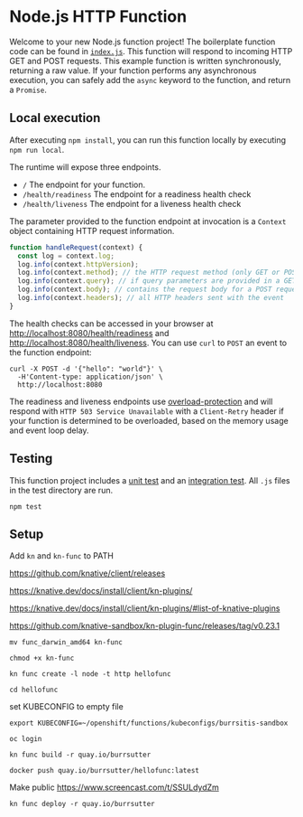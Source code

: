 # Node.js HTTP Function

Welcome to your new Node.js function project! The boilerplate function code can be found in [`index.js`](./index.js). This function will respond to incoming HTTP GET and POST requests. This example function is written synchronously, returning a raw value. If your function performs any asynchronous execution, you can safely add the `async` keyword to the function, and return a `Promise`.

## Local execution

After executing `npm install`, you can run this function locally by executing `npm run local`.

The runtime will expose three endpoints.

  * `/` The endpoint for your function.
  * `/health/readiness` The endpoint for a readiness health check
  * `/health/liveness` The endpoint for a liveness health check

The parameter provided to the function endpoint at invocation is a `Context` object containing HTTP request information.

```js
function handleRequest(context) {
  const log = context.log;
  log.info(context.httpVersion);
  log.info(context.method); // the HTTP request method (only GET or POST supported)
  log.info(context.query); // if query parameters are provided in a GET request
  log.info(context.body); // contains the request body for a POST request
  log.info(context.headers); // all HTTP headers sent with the event
}
```

The health checks can be accessed in your browser at [http://localhost:8080/health/readiness]() and [http://localhost:8080/health/liveness](). You can use `curl` to `POST` an event to the function endpoint:

```console
curl -X POST -d '{"hello": "world"}' \
  -H'Content-type: application/json' \
  http://localhost:8080
```

The readiness and liveness endpoints use [overload-protection](https://www.npmjs.com/package/overload-protection) and will respond with `HTTP 503 Service Unavailable` with a `Client-Retry` header if your function is determined to be overloaded, based on the memory usage and event loop delay.

## Testing

This function project includes a [unit test](./test/unit.js) and an [integration test](./test/integration.js). All `.js` files in the test directory are run.

```console
npm test
```

## Setup
Add `kn` and `kn-func` to PATH

https://github.com/knative/client/releases

https://knative.dev/docs/install/client/kn-plugins/

https://knative.dev/docs/install/client/kn-plugins/#list-of-knative-plugins

https://github.com/knative-sandbox/kn-plugin-func/releases/tag/v0.23.1

`mv func_darwin_amd64 kn-func`

`chmod +x kn-func`

`kn func create -l node -t http hellofunc`

`cd hellofunc`

set KUBECONFIG to empty file

`export KUBECONFIG=~/openshift/functions/kubeconfigs/burrsitis-sandbox`

`oc login` 

`kn func build -r quay.io/burrsutter`

`docker push quay.io/burrsutter/hellofunc:latest`

Make public https://www.screencast.com/t/SSULdydZm

`kn func deploy -r quay.io/burrsutter`




